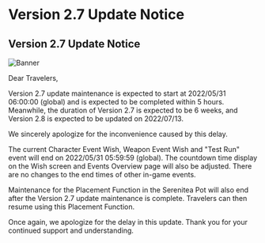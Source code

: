 # Version 2.7 Update Notice
## Version 2.7 Update Notice
![Banner](https://uploadstatic-sea.mihoyo.com/announcement/2022/05/19/8976863d4190c7d36eeb002d96e2e222_436082052037735933.jpg)

Dear Travelers,

Version 2.7 update maintenance is expected to start at 2022/05/31 06:00:00 (global) and is expected to be completed within 5 hours. Meanwhile, the duration of Version 2.7 is expected to be 6 weeks, and Version 2.8 is expected to be updated on 2022/07/13.

We sincerely apologize for the inconvenience caused by this delay.

The current Character Event Wish, Weapon Event Wish and "Test Run" event will end on 2022/05/31 05:59:59 (global). The countdown time display on the Wish screen and Events Overview page will also be adjusted. There are no changes to the end times of other in-game events.

Maintenance for the Placement Function in the Serenitea Pot will also end after the Version 2.7 update maintenance is complete. Travelers can then resume using this Placement Function.

Once again, we apologize for the delay in this update. Thank you for your continued support and understanding.

